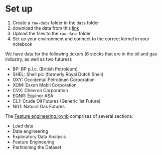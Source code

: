 # Set up
1. Create a `raw-data` folder in the `data` folder
2. download the data from this [link](https://drive.google.com/drive/folders/1d-Bf1j5qPYXLMhgUccD4YxoULgMxs2-r?usp=drive_link)
3. Upload the files to the `raw-data` folder
4. Set up your environment and connect to the correct kernel in your notebook


We have data for the following tickers (6 stocks that are in the oil and gas industry, as well as two futures):
*   BP: BP p.l.c. (British Petroleum)
*   SHEL: Shell plc (formerly Royal Dutch Shell)
*   OXY: Occidental Petroleum Corporation
*   XOM: Exxon Mobil Corporation
*   CVX: Chevron Corporation
*   EQNR: Equinor ASA
*   CL1: Crude Oil Futures (Generic 1st Future)
*   NG1: Natural Gas Futures

The [Feature engineering.ipynb](Feature%20engineering.ipynb) comprises of several sections:
- Load data
- Data engineering
- Exploratory Data Analysis
- Feature Engineering 
- Partitioning the Dataset
